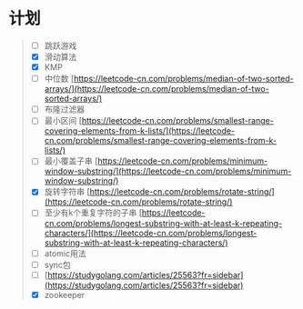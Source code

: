 # 计划

> * [ ] 跳跃游戏
> * [x] 滑动算法
> * [x] KMP
> * [ ] 中位数 [https://leetcode-cn.com/problems/median-of-two-sorted-arrays/](https://leetcode-cn.com/problems/median-of-two-sorted-arrays/)
> * [ ] 布隆过滤器
> * [ ] 最小区间 [https://leetcode-cn.com/problems/smallest-range-covering-elements-from-k-lists/](https://leetcode-cn.com/problems/smallest-range-covering-elements-from-k-lists/)
> * [ ] 最小覆盖子串 [https://leetcode-cn.com/problems/minimum-window-substring/](https://leetcode-cn.com/problems/minimum-window-substring/)
> * [x] 旋转字符串 [https://leetcode-cn.com/problems/rotate-string/](https://leetcode-cn.com/problems/rotate-string/)
> * [ ] 至少有k个重复字符的子串 [https://leetcode-cn.com/problems/longest-substring-with-at-least-k-repeating-characters/](https://leetcode-cn.com/problems/longest-substring-with-at-least-k-repeating-characters/)
> * [ ] atomic用法
> * [ ] sync包
> * [ ] [https://studygolang.com/articles/25563?fr=sidebar](https://studygolang.com/articles/25563?fr=sidebar)
> * [x] zookeeper

